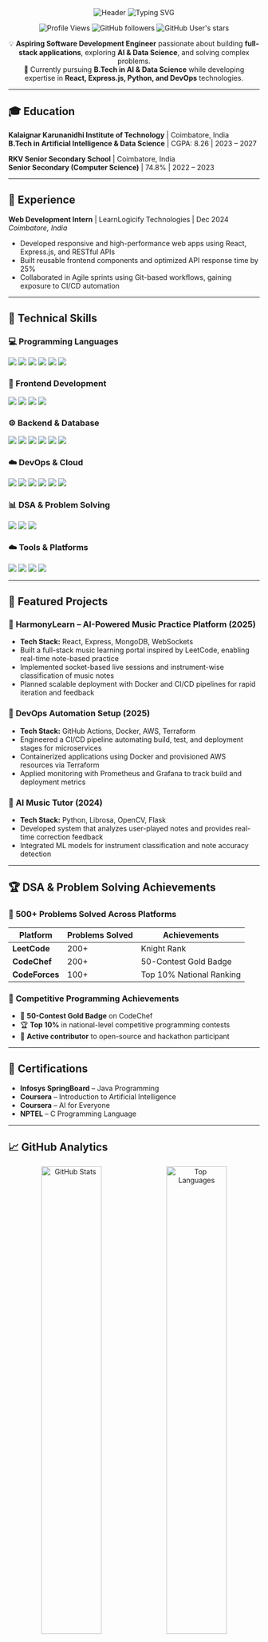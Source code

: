 <div align="center">

<img src="https://capsule-render.vercel.app/api?type=waving&color=DC2626&height=200&section=header&text=Steepan%20P&fontSize=60&fontAlignY=35&desc=Aspiring%20Software%20Development%20Engineer%20%7C%20Full-Stack%20Developer&descAlignY=60&descAlign=50&fontColor=ffffff&animation=twinkling&stroke=DC2626&strokeWidth=2" alt="Header" />

<img src="https://readme-typing-svg.herokuapp.com?font=Fira+Code&size=22&duration=3000&pause=1000&color=DC2626&center=true&vCenter=true&width=600&lines=💡+Aspiring+Software+Development+Engineer;🚀+Full-Stack+Developer+%26+Problem+Solver;⚡+AI+%26+Data+Science+Enthusiast;🌟+Building+Innovative+Solutions" alt="Typing SVG" />

</div>

<div align="center">

![Profile Views](https://komarev.com/ghpvc/?username=dharaneesh-2005&color=DC2626&style=for-the-badge&label=Profile+Views)
![GitHub followers](https://img.shields.io/github/followers/dharaneesh-2005?style=for-the-badge&logo=github&color=DC2626&labelColor=000000)
![GitHub User's stars](https://img.shields.io/github/stars/dharaneesh-2005?style=for-the-badge&logo=github&color=DC2626&labelColor=000000)

</div>

<div align="center">

💡 **Aspiring Software Development Engineer** passionate about building **full-stack applications**, exploring **AI & Data Science**, and solving complex problems.  
🚀 Currently pursuing **B.Tech in AI & Data Science** while developing expertise in **React, Express.js, Python, and DevOps** technologies.

</div>  

---

## 🎓 Education

**Kalaignar Karunanidhi Institute of Technology** | Coimbatore, India  
**B.Tech in Artificial Intelligence & Data Science** | CGPA: 8.26 | 2023 – 2027

**RKV Senior Secondary School** | Coimbatore, India  
**Senior Secondary (Computer Science)** | 74.8% | 2022 – 2023

---

## 💼 Experience

**Web Development Intern** | LearnLogicify Technologies | Dec 2024  
*Coimbatore, India*

- Developed responsive and high-performance web apps using React, Express.js, and RESTful APIs
- Built reusable frontend components and optimized API response time by 25%
- Collaborated in Agile sprints using Git-based workflows, gaining exposure to CI/CD automation

---

## 🔧 Technical Skills  

### 💻 Programming Languages  
<p align="left">
  <img src="https://img.shields.io/badge/Python-3776AB?style=for-the-badge&logo=python&logoColor=white"/>
  <img src="https://img.shields.io/badge/JavaScript-F7DF1E?style=for-the-badge&logo=javascript&logoColor=black"/>
  <img src="https://img.shields.io/badge/C++-00599C?style=for-the-badge&logo=c%2B%2B&logoColor=white"/>
  <img src="https://img.shields.io/badge/Java-007396?style=for-the-badge&logo=java&logoColor=white"/>
  <img src="https://img.shields.io/badge/SQL-336791?style=for-the-badge&logo=postgresql&logoColor=white"/>
  <img src="https://img.shields.io/badge/Bash-4EAA25?style=for-the-badge&logo=gnu-bash&logoColor=white"/>
</p>  

### 🎨 Frontend Development  
<p align="left">
  <img src="https://img.shields.io/badge/React-20232A?style=for-the-badge&logo=react&logoColor=61DAFB"/>
  <img src="https://img.shields.io/badge/Node.js-339933?style=for-the-badge&logo=node.js&logoColor=white"/>
  <img src="https://img.shields.io/badge/HTML5-E34F26?style=for-the-badge&logo=html5&logoColor=white"/>
  <img src="https://img.shields.io/badge/CSS3-1572B6?style=for-the-badge&logo=css3&logoColor=white"/>
</p>  

### ⚙️ Backend & Database  
<p align="left">
  <img src="https://img.shields.io/badge/Express.js-404D59?style=for-the-badge&logo=express&logoColor=white"/>
  <img src="https://img.shields.io/badge/Flask-000000?style=for-the-badge&logo=flask&logoColor=white"/>
  <img src="https://img.shields.io/badge/MongoDB-4EA94B?style=for-the-badge&logo=mongodb&logoColor=white"/>
  <img src="https://img.shields.io/badge/MySQL-4479A1?style=for-the-badge&logo=mysql&logoColor=white"/>
  <img src="https://img.shields.io/badge/REST-02569B?style=for-the-badge&logo=postman&logoColor=white"/>
  <img src="https://img.shields.io/badge/WebSockets-010101?style=for-the-badge&logo=socket.io&logoColor=white"/>
</p>  

### ☁️ DevOps & Cloud  
<p align="left">
  <img src="https://img.shields.io/badge/Docker-2496ED?style=for-the-badge&logo=docker&logoColor=white"/>
  <img src="https://img.shields.io/badge/GitHub_Actions-2088FF?style=for-the-badge&logo=github-actions&logoColor=white"/>
  <img src="https://img.shields.io/badge/AWS-232F3E?style=for-the-badge&logo=amazon-aws&logoColor=white"/>
  <img src="https://img.shields.io/badge/Terraform-623CE4?style=for-the-badge&logo=terraform&logoColor=white"/>
  <img src="https://img.shields.io/badge/Prometheus-E6522C?style=for-the-badge&logo=prometheus&logoColor=white"/>
  <img src="https://img.shields.io/badge/Grafana-F46800?style=for-the-badge&logo=grafana&logoColor=white"/>
</p>  

### 📊 DSA & Problem Solving  
<p align="left">
  <img src="https://img.shields.io/badge/Data_Structures-000000?style=for-the-badge&logo=leetcode&logoColor=yellow"/>
  <img src="https://img.shields.io/badge/Problem_Solving-1F8ACB?style=for-the-badge&logo=codeforces&logoColor=white"/>
  <img src="https://img.shields.io/badge/System_Design-FF6B6B?style=for-the-badge&logo=architecture&logoColor=white"/>
</p>  

### ☁️ Tools & Platforms  
<p align="left">
  <img src="https://img.shields.io/badge/Git-F05032?style=for-the-badge&logo=git&logoColor=white"/>
  <img src="https://img.shields.io/badge/GitHub-181717?style=for-the-badge&logo=github&logoColor=white"/>
  <img src="https://img.shields.io/badge/VS_Code-0078D4?style=for-the-badge&logo=visual-studio-code&logoColor=white"/>
  <img src="https://img.shields.io/badge/Postman-FF6C37?style=for-the-badge&logo=postman&logoColor=white"/>
</p>    

---

## 📌 Featured Projects  

### 🎵 **HarmonyLearn** – AI-Powered Music Practice Platform (2025)
- **Tech Stack:** React, Express, MongoDB, WebSockets
- Built a full-stack music learning portal inspired by LeetCode, enabling real-time note-based practice
- Implemented socket-based live sessions and instrument-wise classification of music notes
- Planned scalable deployment with Docker and CI/CD pipelines for rapid iteration and feedback

### 🚀 **DevOps Automation Setup** (2025)
- **Tech Stack:** GitHub Actions, Docker, AWS, Terraform
- Engineered a CI/CD pipeline automating build, test, and deployment stages for microservices
- Containerized applications using Docker and provisioned AWS resources via Terraform
- Applied monitoring with Prometheus and Grafana to track build and deployment metrics

### 🤖 **AI Music Tutor** (2024)
- **Tech Stack:** Python, Librosa, OpenCV, Flask
- Developed system that analyzes user-played notes and provides real-time correction feedback
- Integrated ML models for instrument classification and note accuracy detection

---

## 🏆 DSA & Problem Solving Achievements

### 🌟 **500+ Problems Solved Across Platforms**

| Platform | Problems Solved | Achievements |
|----------|----------------|--------------|
| **LeetCode** | 200+ | Knight Rank |
| **CodeChef** | 200+ | 50-Contest Gold Badge |
| **CodeForces** | 100+ | Top 10% National Ranking |

### 🎯 **Competitive Programming Achievements**
- 🥇 **50-Contest Gold Badge** on CodeChef
- 🏆 **Top 10%** in national-level competitive programming contests
- 🚀 **Active contributor** to open-source and hackathon participant

---

## 📜 Certifications

- **Infosys SpringBoard** – Java Programming
- **Coursera** – Introduction to Artificial Intelligence  
- **Coursera** – AI for Everyone
- **NPTEL** – C Programming Language

---

## 📈 GitHub Analytics

<div align="center">

<img width="49%" src="https://github-readme-stats.vercel.app/api?username=dharaneesh-2005&show_icons=true&theme=dark&hide_border=true&count_private=true&bg_color=0D1117&title_color=DC2626&text_color=FFFFFF&icon_color=DC2626&ring_color=DC2626&border_color=DC2626" alt="GitHub Stats" />
<img width="49%" src="https://github-readme-stats.vercel.app/api/top-langs/?username=dharaneesh-2005&layout=compact&theme=dark&hide_border=true&bg_color=0D1117&title_color=DC2626&text_color=FFFFFF&border_color=DC2626" alt="Top Languages" />

</div>

<div align="center">

<img src="https://github-readme-streak-stats.herokuapp.com/?user=dharaneesh-2005&theme=dark&hide_border=true&background=0D1117&stroke=DC2626&ring=DC2626&fire=DC2626&currStreakNum=FFFFFF&sideNums=FFFFFF&currStreakLabel=DC2626&sideLabels=DC2626&dates=FFFFFF" alt="GitHub Streak" />

</div>

<div align="center">

<img src="https://github-readme-activity-graph.vercel.app/graph?username=dharaneesh-2005&theme=react-dark&hide_border=true&bg_color=0D1117&color=DC2626&line=DC2626&point=FFFFFF&area=true&area_color=DC2626&title_color=DC2626" alt="Activity Graph" />

</div>

<div align="center">

<picture>
  <source media="(prefers-color-scheme: dark)" srcset="https://raw.githubusercontent.com/dharaneesh-2005/dharaneesh-2005/output/github-snake-dark.svg" />
  <source media="(prefers-color-scheme: light)" srcset="https://raw.githubusercontent.com/dharaneesh-2005/dharaneesh-2005/output/github-snake.svg" />
  <img alt="github-snake" src="https://raw.githubusercontent.com/dharaneesh-2005/dharaneesh-2005/output/github-snake.svg" />
</picture>

</div>  

---

## 🏆 GitHub Trophies

<div align="center">

<img src="https://github-profile-trophy.vercel.app/?username=dharaneesh-2005&theme=darkhub&no-frame=true&row=1&column=7&margin-w=15&margin-h=15" alt="GitHub Trophies" />

</div>

---

## 🌱 Currently Learning  
- Advanced AI/ML concepts and applications
- Microservices architecture and containerization
- Advanced Data Structures & Algorithms
- Full-Stack Development with modern frameworks
- DevOps and Cloud Computing best practices

---

## 📫 Connect with Me  
<p align="left">
  <a href="https://github.com/dharaneesh-2005"><img src="https://img.shields.io/badge/GitHub-181717?style=for-the-badge&logo=github&logoColor=white"/></a>
  <a href="mailto:steepan430@gmail.com"><img src="https://img.shields.io/badge/Email-D14836?style=for-the-badge&logo=gmail&logoColor=white"/></a>
  <a href="tel:+918610242418"><img src="https://img.shields.io/badge/Phone-25D366?style=for-the-badge&logo=whatsapp&logoColor=white"/></a>
</p>  

---

<div align="center">

### 💡 Fun Fact
*"In the symphony of code and algorithms, every problem is a melody waiting to be composed!"*

**⭐ From [Steepan P](https://github.com/dharaneesh-2005)**

</div>
